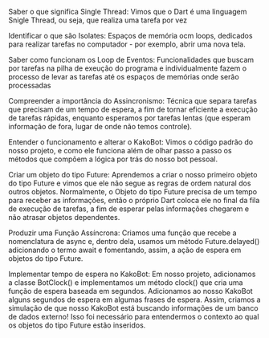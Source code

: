 Saber o que significa Single Thread:
    Vimos que o Dart é uma linguagem Snigle Thread, ou seja, que realiza uma tarefa por vez

Identificar o que são Isolates:
    Espaços de memória ocm loops, dedicados para realizar tarefas no computador - por exemplo, abrir uma nova tela.

Saber como funcionam os Loop de Eventos:
    Funcionalidades que buscam por tarefas na pilha de exeução do programa e individualmente fazem o processo de levar as tarefas até os espaços de memórias onde serão processadas

Compreender a importância do Assincronismo:
    Técnica que separa  tarefas que precisam de um tempo de espera, a fim de tornar eficiente a execução de tarefas rápidas, enquanto esperamos por tarefas lentas (que esperam informação de fora, lugar de onde não temos controle).

Entender o funcionamento e alterar o KakoBot:
    Vimos o código padrão do nosso projeto, e como ele funciona além de olhar passo a passo os métodos que compõem a lógica por trás do nosso bot pessoal.



Criar um objeto do tipo Future:
    Aprendemos a criar o nosso primeiro objeto do tipo Future e vimos que ele não segue as regras de ordem natural dos outros objetos.
    Normalmente, o Objeto do tipo Future precisa de um tempo para receber as informações, então o próprio Dart coloca ele no final da fila de execução de tarefas, a fim de esperar pelas informações chegarem e não atrasar objetos dependentes.


Produzir uma Função Assíncrona:
    Criamos uma função que recebe a nomenclatura de async e, dentro dela, usamos um método Future.delayed() adicionando o termo await e fomentando, assim, a ação de espera em objetos do tipo Future.

Implementar tempo de espera no KakoBot:
    Em nosso projeto, adicionamos a classe BotClock() e implementamos um método clock() que cria uma função de espera baseada em segundos. Adicionamos ao nosso KakoBot alguns segundos de espera em algumas frases de espera. Assim, criamos a simulação de que nosso KakoBot está buscando informações de um banco de dados externo! Isso foi necessário para entendermos o contexto ao qual os objetos do tipo Future estão inseridos.
